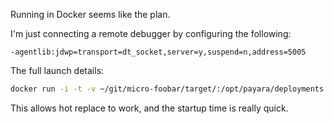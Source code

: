 Running in Docker seems like the plan.

I'm just connecting a remote debugger by configuring the following:

```
-agentlib:jdwp=transport=dt_socket,server=y,suspend=n,address=5005
```

The full launch details:

```bash
docker run -i -t -v ~/git/micro-foobar/target/:/opt/payara/deployments -p 8282:8080 -p 5005:5005 foobar-payara java -agentlib:jdwp=transport=dt_socket,server=y,suspend=n,address=5005 -jar /opt/payara/payara-micro.jar --deploy /opt/payara/deployments/micro-foobar-0.0.1-SNAPSHOT.war
```

This allows hot replace to work, and the startup time is really quick.
